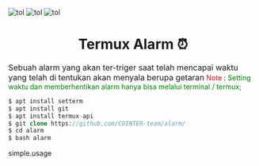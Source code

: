 ![tol](https://img.shields.io/badge/Code-BY%20POLYGON-yellowgreen)
![tol](https://img.shields.io/github/watchers/COINTER-team/bot-rand?color=green&logoColor=black&style=social)
![tol](https://img.shields.io/badge/Code-Bash%20shell-green)
<div align="center">
  <h1>Termux Alarm ⏰</h1>
</div>

<font size="3"> Sebuah alarm yang akan ter-triger saat telah mencapai waktu yang telah di tentukan akan menyala berupa getaran</font>
<font color="red">Note</font> : <font color="green">Setting waktu dan memberhentikan alarm hanya bisa melalui terminal / termux;</font>


```php
$ apt install setterm
$ apt install git
$ apt install termux-api
$ git clone https://github.com/COINTER-team/alarm/
$ cd alarm
$ bash alarm
```

simple.usage
